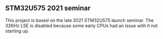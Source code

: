 ## STM32U575 2021 seminar
This project is based on the late 2021 STM32U575 launch seminar.
The 32KHz LSE is disabled because some early CPUs had an issue with it not starting up.